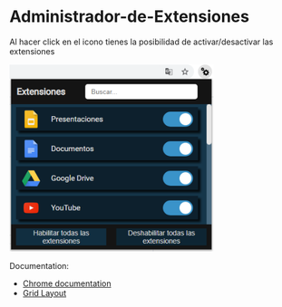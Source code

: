 # Administrador-de-Extensiones
Al hacer click en el icono tienes la posibilidad de activar/desactivar las extensiones

<img src="Capture.PNG" width="360">

Documentation:

* [Chrome documentation](https://developer.chrome.com/extensions/management "The chrome.management API")
* [Grid Layout](https://developer.mozilla.org/es/docs/Web/CSS/CSS_Grid_Layout "Css")